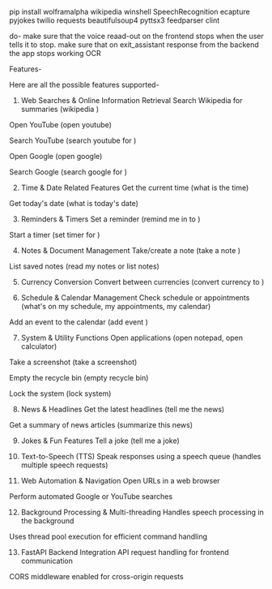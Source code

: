 pip install wolframalpha wikipedia winshell SpeechRecognition ecapture pyjokes twilio requests beautifulsoup4 pyttsx3 feedparser clint


do-
make sure that the voice reaad-out on the frontend stops when the user tells it to stop.
make sure that on exit_assistant response from the backend the app stops working
OCR


Features-

Here are all the possible features supported-

1. Web Searches & Online Information Retrieval
Search Wikipedia for summaries (wikipedia <topic>)

Open YouTube (open youtube)

Search YouTube (search youtube for <query>)

Open Google (open google)

Search Google (search google for <query>)

2. Time & Date Related Features
Get the current time (what is the time)

Get today's date (what is today's date)

3. Reminders & Timers
Set a reminder (remind me in <time> to <task>)

Start a timer (set timer for <duration>)

4. Notes & Document Management
Take/create a note (take a note <content>)

List saved notes (read my notes or list notes)

5. Currency Conversion
Convert between currencies (convert currency <amount> <from> to <to>)

6. Schedule & Calendar Management
Check schedule or appointments (what's on my schedule, my appointments, my calendar)

Add an event to the calendar (add event <event details>)

7. System & Utility Functions
Open applications (open notepad, open calculator)

Take a screenshot (take a screenshot)

Empty the recycle bin (empty recycle bin)

Lock the system (lock system)

8. News & Headlines
Get the latest headlines (tell me the news)

Get a summary of news articles (summarize this news)

9. Jokes & Fun Features
Tell a joke (tell me a joke)

10. Text-to-Speech (TTS)
Speak responses using a speech queue (handles multiple speech requests)

11. Web Automation & Navigation
Open URLs in a web browser

Perform automated Google or YouTube searches

12. Background Processing & Multi-threading
Handles speech processing in the background

Uses thread pool execution for efficient command handling

13. FastAPI Backend Integration
API request handling for frontend communication

CORS middleware enabled for cross-origin requests
